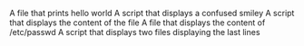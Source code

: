 A file that prints hello world
A script that displays a confused smiley
A script that displays the content of the file
A file that displays the content of /etc/passwd
A script that displays two files
displaying the last lines
